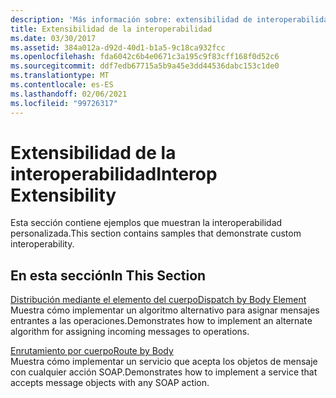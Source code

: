 ```yaml
---
description: 'Más información sobre: extensibilidad de interoperabilidad'
title: Extensibilidad de la interoperabilidad
ms.date: 03/30/2017
ms.assetid: 384a012a-d92d-40d1-b1a5-9c18ca932fcc
ms.openlocfilehash: fda6042c6b4e0671c3a195c9f83cff168f0d52c6
ms.sourcegitcommit: ddf7edb67715a5b9a45e3dd44536dabc153c1de0
ms.translationtype: MT
ms.contentlocale: es-ES
ms.lasthandoff: 02/06/2021
ms.locfileid: "99726317"
---
```

# <a name="interop-extensibility"></a><span data-ttu-id="5524c-103">Extensibilidad de la interoperabilidad</span><span class="sxs-lookup"><span data-stu-id="5524c-103">Interop Extensibility</span></span>

<span data-ttu-id="5524c-104">Esta sección contiene ejemplos que muestran la interoperabilidad personalizada.</span><span class="sxs-lookup"><span data-stu-id="5524c-104">This section contains samples that demonstrate custom interoperability.</span></span>  
  
## <a name="in-this-section"></a><span data-ttu-id="5524c-105">En esta sección</span><span class="sxs-lookup"><span data-stu-id="5524c-105">In This Section</span></span>  

 [<span data-ttu-id="5524c-106">Distribución mediante el elemento del cuerpo</span><span class="sxs-lookup"><span data-stu-id="5524c-106">Dispatch by Body Element</span></span>](dispatch-by-body-element.md)  
 <span data-ttu-id="5524c-107">Muestra cómo implementar un algoritmo alternativo para asignar mensajes entrantes a las operaciones.</span><span class="sxs-lookup"><span data-stu-id="5524c-107">Demonstrates how to implement an alternate algorithm for assigning incoming messages to operations.</span></span>  
  
 [<span data-ttu-id="5524c-108">Enrutamiento por cuerpo</span><span class="sxs-lookup"><span data-stu-id="5524c-108">Route by Body</span></span>](route-by-body.md)  
 <span data-ttu-id="5524c-109">Muestra cómo implementar un servicio que acepta los objetos de mensaje con cualquier acción SOAP.</span><span class="sxs-lookup"><span data-stu-id="5524c-109">Demonstrates how to implement a service that accepts message objects with any SOAP action.</span></span>
